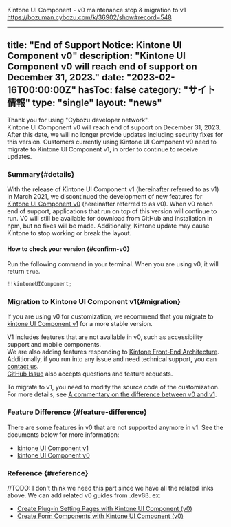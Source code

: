 
Kintone UI Component - v0 maintenance stop & migration to v1
https://bozuman.cybozu.com/k/36902/show#record=548

---
title: "End of Support Notice: Kintone UI Component v0"
description: "Kintone UI Component v0 will reach end of support on December 31, 2023."
date: "2023-02-16T00:00:00Z"
hasToc: false
category: "サイト情報"
type: "single"
layout: "news"
---

Thank you for using "Cybozu developer network".  
Kintone UI Component v0 will reach end of support on December 31, 2023.
After this date, we will no longer provide updates including security fixes for this version.
Customers currently using Kintone UI Component v0 need to migrate to Kintone UI Component v1, in order to continue to receive updates.

### Summary{#details}

<!-- textlint-disable no-doubled-joshi -->

With the release of Kintone UI Component v1 (hereinafter referred to as v1) in March 2021, we discontinued the development of new features for [Kintone UI Component v0](https://kintone-labs.github.io/kintone-ui-component/latest/) (hereinafter referred to as v0).
When v0 reach end of support, applications that run on top of this version will continue to run. V0 will still be available for download from GitHub and installation in npm, but no fixes will be made. Additionally, Kintone update may cause Kintone to stop working or break the layout.

<!-- textlint-enable -->

#### How to check your version {#confirm-v0}

Run the following command in your terminal. When you are using v0, it will return `true`.

<!-- eslint-disable -->
```js
!!kintoneUIComponent;
```

### Migration to Kintone UI Component v1{#migration}

If you are using v0 for customization, we recommend that you migrate to [kintone UI Component v1](https://kintone-ui-component.netlify.app/en/) for a more stable version.

V1 includes features that are not available in v0, such as accessibility support and mobile components.  
We are also adding features responding to [Kintone Front-End Architecture](https://blog.kintone.com/company-news/september-2022-product-update).  
Additionally, if you run into any issue and need technical support, you can [contact us](https://jp.cybozu.help/k/en/trouble_shooting/developer/developer_qa.html).  
[GitHub Issue](https://github.com/kintone-labs/kintone-ui-component/issues) also accepts questions and feature requests.

To migrate to v1, you need to modify the source code of the customization.  
For more details, see [A commentary on the difference between v0 and v1](https://kintone-ui-component.netlify.app/docs/en/guides/comparison-v0-v1).

### Feature Difference {#feature-difference}

There are some features in v0 that are not supported anymore in v1. See the documents below for more information:

* [kintone UI Component v1](https://kintone-ui-component.netlify.app/en/)
* [kintone UI Component v0](https://kintone-labs.github.io/kintone-ui-component/latest/)

### Reference {#reference}

//TODO: I don't think we need this part since we have all the related links above. We can add related v0 guides from .devßß. ex:
- [Create Plug-in Setting Pages with Kintone UI Component (v0)](https://kintone.dev/en/plugins/plug-in-tool-guides/create-plug-in-setting-pages-with-kintone-ui-component-v0/)  
- [Create Form Components with Kintone UI Component (v0)](https://kintone.dev/en/tutorials/tool-guides/create-form-components-with-kintone-ui-component-v0/)


